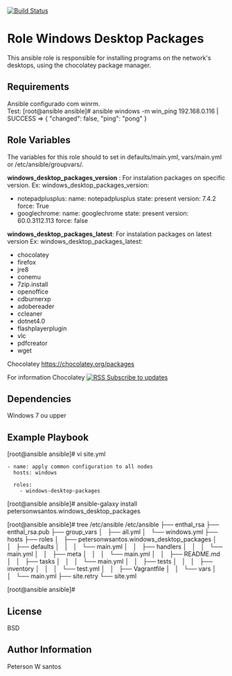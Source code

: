 [![Build Status](https://travis-ci.org/petersonwsantos/windows_desktop_packages.svg?branch=master)](https://travis-ci.org/petersonwsantos/windows_desktop_packages)

Role Windows Desktop Packages
==============================

This ansible role is responsible for installing programs on the network's desktops, using the chocolatey package manager.

Requirements
------------
Ansible configurado com winrm.  
Test:
[root@ansible ansible]# ansible windows -m win_ping
    192.168.0.116 | SUCCESS => {
        "changed": false,
        "ping": "pong"
    }

Role Variables
--------------

The variables for this role should to set in defaults/main.yml, vars/main.yml or /etc/ansible/groupvars/.

**windows_desktop_packages_version** : For instalation packages on specific version.
Ex: 
windows_desktop_packages_version:
  - notepadplusplus:
    name: notepadplusplus
    state: present
    version: 7.4.2
    force: True
  - googlechrome:
    name: googlechrome
    state: present
    version: 60.0.3112.113
    force: false

**windows_desktop_packages_latest**: For instalation packages on latest version
Ex:
windows_desktop_packages_latest:
  - chocolatey
  - firefox
  - jre8
  - conemu
  - 7zip.install
  - openoffice
  - cdburnerxp
  - adobereader
  - ccleaner
  - dotnet4.0
  - flashplayerplugin
  - vlc
  - pdfcreator
  - wget

Chocolatey
https://chocolatey.org/packages

For information Chocolatey
<a href="https://feeds.feedburner.com/chocolatey" title="Subscribe to package updates" rel="alternate" type="application/rss+xml"><img src="https://www.feedburner.com/fb/images/pub/feed-icon32x32.png" alt="RSS" style="border:0" />&nbsp;<span>Subscribe to updates</span></a>


Dependencies
------------

Windows 7 ou upper

Example Playbook
----------------

[root@ansible ansible]# vi site.yml

    - name: apply common configuration to all nodes
      hosts: windows

      roles:
        - windows-desktop-packages

[root@ansible ansible]# ansible-galaxy install petersonwsantos.windows_desktop_packages

[root@ansible ansible]# tree /etc/ansible
    /etc/ansible
    ├── enthal_rsa
    ├── enthal_rsa.pub
    ├── group_vars
    │   ├── all.yml
    │   └── windows.yml
    ├── hosts
    ├── roles
    │   ├── petersonwsantos.windows_desktop_packages
    │   │   ├── defaults
    │   │   │   └── main.yml
    │   │   ├── handlers
    │   │   │   └── main.yml
    │   │   ├── meta
    │   │   │   └── main.yml
    │   │   ├── README.md
    │   │   ├── tasks
    │   │   │   └── main.yml
    │   │   ├── tests
    │   │   │   ├── inventory
    │   │   │   └── test.yml
    │   │   ├── Vagrantfile
    │   │   └── vars
    │   │       └── main.yml
    ├── site.retry
    └── site.yml

[root@ansible ansible]# 

License
-------

BSD

Author Information
------------------

Peterson W santos
